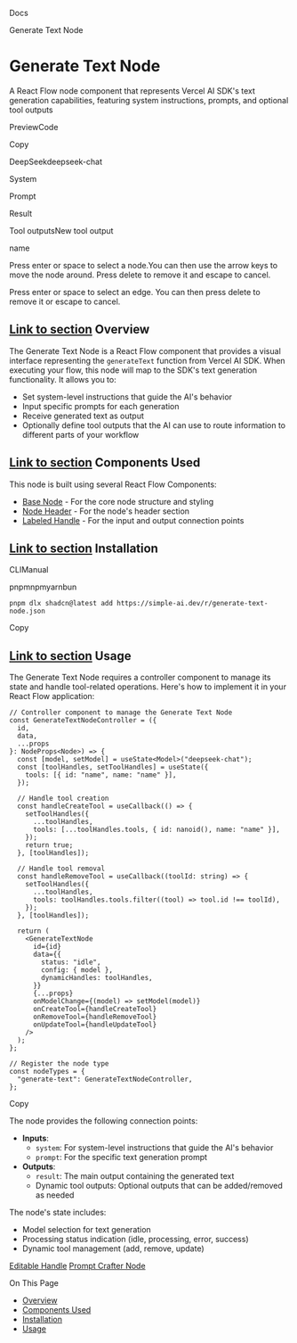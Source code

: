 Docs

Generate Text Node

# Generate Text Node

A React Flow node component that represents Vercel AI SDK's text generation capabilities, featuring system instructions, prompts, and optional tool outputs

PreviewCode

Copy

DeepSeekdeepseek-chat

System

Prompt

Result

Tool outputsNew tool output

name

Press enter or space to select a node.You can then use the arrow keys to move the node around. Press delete to remove it and escape to cancel.

Press enter or space to select an edge. You can then press delete to remove it or escape to cancel.

## [Link to section](https://www.simple-ai.dev/docs/react-flow/components/generate-text-node\#overview) Overview

The Generate Text Node is a React Flow component that provides a visual interface representing the `generateText` function from Vercel AI SDK. When executing your flow, this node will map to the SDK's text generation functionality. It allows you to:

- Set system-level instructions that guide the AI's behavior
- Input specific prompts for each generation
- Receive generated text as output
- Optionally define tool outputs that the AI can use to route information to different parts of your workflow

## [Link to section](https://www.simple-ai.dev/docs/react-flow/components/generate-text-node\#components-used) Components Used

This node is built using several React Flow Components:

- [Base Node](https://reactflow.dev/components/nodes/base-node) \- For the core node structure and styling
- [Node Header](https://reactflow.dev/components/nodes/node-header) \- For the node's header section
- [Labeled Handle](https://reactflow.dev/components/handles/labeled-handle) \- For the input and output connection points

## [Link to section](https://www.simple-ai.dev/docs/react-flow/components/generate-text-node\#installation) Installation

CLIManual

pnpmnpmyarnbun

```relative font-mono text-sm leading-none
pnpm dlx shadcn@latest add https://simple-ai.dev/r/generate-text-node.json

```

Copy

## [Link to section](https://www.simple-ai.dev/docs/react-flow/components/generate-text-node\#usage) Usage

The Generate Text Node requires a controller component to manage its state and handle tool-related operations. Here's how to implement it in your React Flow application:

```relative rounded bg-muted px-[0.3rem] py-[0.2rem] font-mono text-sm
// Controller component to manage the Generate Text Node
const GenerateTextNodeController = ({
  id,
  data,
  ...props
}: NodeProps<Node>) => {
  const [model, setModel] = useState<Model>("deepseek-chat");
  const [toolHandles, setToolHandles] = useState({
    tools: [{ id: "name", name: "name" }],
  });

  // Handle tool creation
  const handleCreateTool = useCallback(() => {
    setToolHandles({
      ...toolHandles,
      tools: [...toolHandles.tools, { id: nanoid(), name: "name" }],
    });
    return true;
  }, [toolHandles]);

  // Handle tool removal
  const handleRemoveTool = useCallback((toolId: string) => {
    setToolHandles({
      ...toolHandles,
      tools: toolHandles.tools.filter((tool) => tool.id !== toolId),
    });
  }, [toolHandles]);

  return (
    <GenerateTextNode
      id={id}
      data={{
        status: "idle",
        config: { model },
        dynamicHandles: toolHandles,
      }}
      {...props}
      onModelChange={(model) => setModel(model)}
      onCreateTool={handleCreateTool}
      onRemoveTool={handleRemoveTool}
      onUpdateTool={handleUpdateTool}
    />
  );
};

// Register the node type
const nodeTypes = {
  "generate-text": GenerateTextNodeController,
};
```

Copy

The node provides the following connection points:

- **Inputs**:
  - `system`: For system-level instructions that guide the AI's behavior
  - `prompt`: For the specific text generation prompt
- **Outputs**:
  - `result`: The main output containing the generated text
  - Dynamic tool outputs: Optional outputs that can be added/removed as needed

The node's state includes:

- Model selection for text generation
- Processing status indication (idle, processing, error, success)
- Dynamic tool management (add, remove, update)

[Editable Handle](https://www.simple-ai.dev/docs/react-flow/components/editable-handle) [Prompt Crafter Node](https://www.simple-ai.dev/docs/react-flow/components/prompt-crafter-node)

On This Page

- [Overview](https://www.simple-ai.dev/docs/react-flow/components/generate-text-node#overview)
- [Components Used](https://www.simple-ai.dev/docs/react-flow/components/generate-text-node#components-used)
- [Installation](https://www.simple-ai.dev/docs/react-flow/components/generate-text-node#installation)
- [Usage](https://www.simple-ai.dev/docs/react-flow/components/generate-text-node#usage)